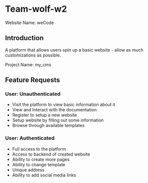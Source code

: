 # Team-wolf-w2
Website Name: weCode

## Introduction
A platform that allows users spin up a basic website - allow as much customizations as possible.

Project Name: my_cms

## Feature Requests

### User: Unauthenticated
- Visit the platform to view basic information about it
- View and Interact with the documentation
- Register to setup a new website
- Setup website by filling out some information
- Browse through available templates

### User: Authenticated

- Full access to the platform
- Access to backend of created website
- Ability to create more pages
- Ability to change template
- Unique address
- Ability to add social media links
